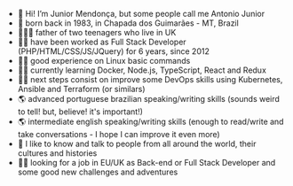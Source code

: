 - 👋 Hi! I’m Junior Mendonça, but some people call me Antonio Junior
- 👶 born back in 1983, in Chapada dos Guimarães - MT, Brazil
- 👨‍👧‍👦 father of two teenagers who live in UK
- 👨‍💻 have been worked as Full Stack Developer (PHP/HTML/CSS/JS/JQuery) for 6 years, since 2012
- 👨‍💻 good experience on Linux basic commands
- 👨‍🎓 currently learning Docker, Node.js, TypeScript, React and Redux
- 👨‍🎓 next steps consist on improve some DevOps skills using Kubernetes, Ansible and Terraform (or similars)
- 🌎 advanced portuguese brazilian speaking/writing skills (sounds weird to tell! but, believe! it's important!)
- 🌎 intermediate english speaking/writing skills (enough to read/write and take conversations - I hope I can improve it even more)
- 💬 I like to know and talk to people from all around the world, their cultures and histories 
- 👨‍💻 looking for a job in EU/UK as Back-end or Full Stack Developer and some good new challenges and adventures
